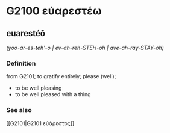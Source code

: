 # G2100 εὐαρεστέω

## euarestéō

_(yoo-ar-es-teh'-o | ev-ah-reh-STEH-oh | ave-ah-ray-STAY-oh)_

### Definition

from G2101; to gratify entirely; please (well); 

- to be well pleasing
- to be well pleased with a thing

### See also

[[G2101|G2101 εὐάρεστος]]
